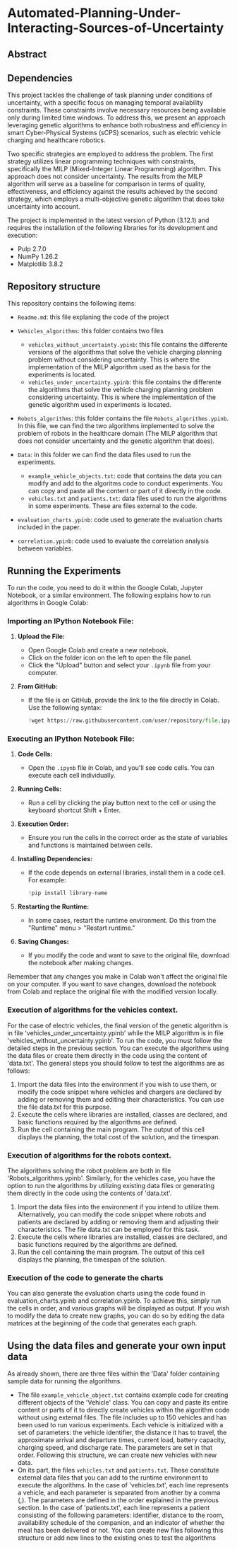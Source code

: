 # Automated-Planning-Under-Interacting-Sources-of-Uncertainty

## Abstract


## Dependencies 
This project tackles the challenge of task planning under conditions of uncertainty, with a specific focus on managing temporal availability constraints. These constraints involve necessary resources being available only during limited time windows. To address this, we present an approach leveraging genetic algorithms to enhance both robustness and efficiency in smart Cyber-Physical Systems (sCPS) scenarios, such as electric vehicle charging and healthcare robotics.

Two specific strategies are employed to address the problem. The first strategy utilizes linear programming techniques with constraints, specifically the MILP (Mixed-Integer Linear Programming) algorithm. This approach does not consider uncertainty. The results from the MILP algorithm will serve as a baseline for comparison in terms of quality, effectiveness, and efficiency against the results achieved by the second strategy, which employs a multi-objective genetic algorithm that does take uncertainty into account.

The project is implemented in the latest version of Python (3.12.1) and requires the installation of the following libraries for its development and execution:

* Pulp 2.7.0
* NumPy 1.26.2
* Matplotlib 3.8.2
  
## Repository structure
This repository contains the following items:
* `Readme.md`: this file explaning the code of the project
* `Vehicles_algorithms`: this folder contains two files
  * `vehicles_without_uncertainty.ypinb`: this file contains the differente versions of the algorithms that solve the vehicle charging planning problem without considering uncertainty. This is where the implementation of the MILP algorithm used as the basis for the experiments is located.
  * `vehicles_under_uncertainty.ypinb`: this file contains the differente the algorithms that solve the vehicle charging planning problem considering uncertainty. This is where the implementation of the genetic algorithm used in experiments is located.
* `Robots_algorithms`: this folder contains the file `Robots_algorithms.ypinb`. In this file, we can find the two algorithms implemented to solve the problem of robots in the healthcare domain (The MILP algorithm that does not consider uncertainty and the genetic algorithm that does).
*  `Data`: in this folder we can find the data files used to run the experiments.
    * `example_vehicle_objects.txt`: code that contains the data you can modify and add to the algoritms code to conduct experiments. You can copy and paste all the content or part of it directly in the code.
    * `vehicles.txt` and `patients.txt`: data files used to run the algorithms in some experiments. These are files external to the code.
    
* `evaluation_charts.ypinb`: code used to generate the evaluation charts included in the paper.
* `correlation.ypinb`: code used to evaluate the correlation analysis between variables.

## Running the Experiments
To run the code, you need to do it within the Google Colab, Jupyter Notebook, or a similar environment. The following explains how to run algorithms in Google Colab:

### Importing an IPython Notebook File:

1. **Upload the File:**
   - Open Google Colab and create a new notebook.
   - Click on the folder icon on the left to open the file panel.
   - Click the "Upload" button and select your `.ipynb` file from your computer.

2. **From GitHub:**
   - If the file is on GitHub, provide the link to the file directly in Colab. Use the following syntax:
     ```python
     !wget https://raw.githubusercontent.com/user/repository/file.ipynb
     ```

### Executing an IPython Notebook File:

1. **Code Cells:**
   - Open the `.ipynb` file in Colab, and you'll see code cells. You can execute each cell individually.

2. **Running Cells:**
   - Run a cell by clicking the play button next to the cell or using the keyboard shortcut Shift + Enter.

3. **Execution Order:**
   - Ensure you run the cells in the correct order as the state of variables and functions is maintained between cells.

4. **Installing Dependencies:**
   - If the code depends on external libraries, install them in a code cell. For example:
     ```python
     !pip install library-name
     ```

5. **Restarting the Runtime:**
   - In some cases, restart the runtime environment. Do this from the "Runtime" menu > "Restart runtime."

6. **Saving Changes:**
   - If you modify the code and want to save to the original file, download the notebook after making changes.

Remember that any changes you make in Colab won't affect the original file on your computer. If you want to save changes, download the notebook from Colab and replace the original file with the modified version locally.

### Execution of algorithms for the vehicles context. 
For the case of electric vehicles, the final version of the genetic algorithm is in file 'vehicles_under_uncertainty.ypinb' while the MILP algorithm is in file 'vehicles_without_uncertainty.ypinb'. To run the code, you must follow the detailed steps in the previous section. You can execute the algorithms using the data files or create them directly in the code using the content of 'data.txt'. The general steps you should follow to test the algorithms are as follows:

1. Import the data files into the environment if you wish to use them, or modify the code snippet where vehicles and chargers are declared by adding or removing them and editing their characteristics. You can use the file data.txt for this purpose.
2. Execute the cells where libraries are installed, classes are declared, and basic functions required by the algorithms are defined.
3. Run the cell containing the main program. The output of this cell displays the planning, the total cost of the solution, and the timespan.

### Execution of algorithms for the robots context.
The algorithms solving the robot problem are both in file 'Robots_algorithms.ypinb'. Similarly, for the vehicles case, you have the option to run the algorithms by utilizing existing data files or generating them directly in the code using the contents of 'data.txt'.

1. Import the data files into the environment if you intend to utilize them. Alternatively, you can modify the code snippet where robots and patients are declared by adding or removing them and adjusting their characteristics. The file data.txt can be employed for this task.
2. Execute the cells where libraries are installed, classes are declared, and basic functions required by the algorithms are defined.
3. Run the cell containing the main program. The output of this cell displays the planning, the timespan of the solution.

### Execution of the code to generate the charts
You can also generate the evaluation charts using the code found in evaluation_charts.ypinb and correlation.ypinb. To achieve this, simply run the cells in order, and various graphs will be displayed as output. If you wish to modify the data to create new graphs, you can do so by editing the data matrices at the beginning of the code that generates each graph.

## Using the data files and generate your own input data
As already shown, there are three files within the 'Data' folder containing sample data for running the algorithms.
* The file `example_vehicle_object.txt` contains example code for creating different objects of the 'Vehicle' class. You can copy and paste its entire content or parts of it to directly create vehicles within the algorithm code without using external files. The file includes up to 150 vehicles and has been used to run various experiments. Each vehicle is initialized with a set of parameters: the vehicle identifier, the distance it has to travel, the approximate arrival and departure times, current load, battery capacity, charging speed, and discharge rate. The parameters are set in that order. Following this structure, we can create new vehicles with new data.
* On its part, the files `vehicles.txt` and `patients.txt`. These constitute external data files that you can add to the runtime environment to execute the algorithms. In the case of 'vehicles.txt', each line represents a vehicle, and each parameter is separated from another by a comma (,). The parameters are defined in the order explained in the previous section. In the case of 'patients.txt', each line represents a patient consisting of the following parameters: identifier, distance to the room, availability schedule of the companion, and an indicator of whether the meal has been delivered or not. You can create new files following this structure or add new lines to the existing ones to test the algorithms
